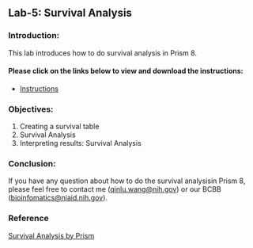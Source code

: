 ## Lab-5: Survival Analysis

### Introduction:
This lab introduces how to do survival analysis in Prism 8.

#### Please click on the links below to view and download the instructions: 
- [Instructions](https://nih.sharepoint.com/:b:/s/GRP-NIAID-BioInformatics/SSS/EX5zf628vRRKjp9hFf_iCqQB9Ibe7Sysn-WfMKNKGXduXw?e=NS8PEL)

### Objectives:
1.  Creating a survival table
2.  Survival Analysis
3.  Interpreting results: Survival Analysis

### Conclusion:
If you have any question about how to do the survival analysisin Prism 8, please feel free to contact me (qinlu.wang@nih.gov) or our BCBB (bioinfomatics@niaid.nih.gov). 

### Reference
[Survival Analysis by Prism](https://www.graphpad.com/guides/prism/8/statistics/survival_curves.htm)
